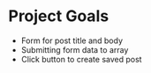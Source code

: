 # **Project Goals**

-   Form for post title and body
-   Submitting form data to array
-   Click button to create saved post
